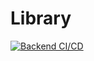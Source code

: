 # Library
[![Backend CI/CD](https://github.com/Rokiis1/Library/actions/workflows/backend.yml/badge.svg)](https://github.com/Rokiis1/Library/actions/workflows/backend.yml)
